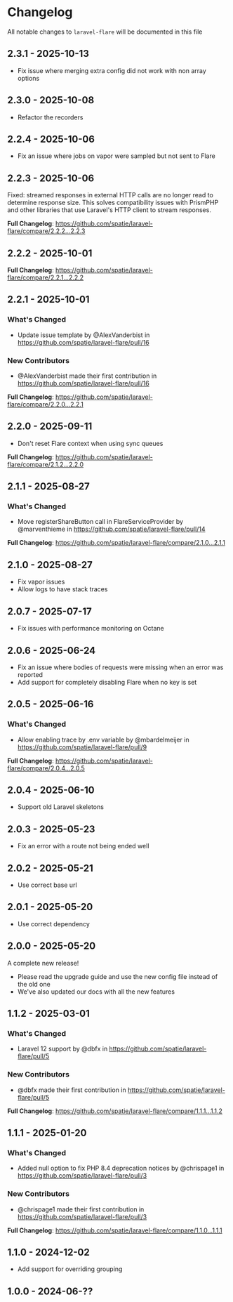 # Changelog

All notable changes to `laravel-flare` will be documented in this file

## 2.3.1 - 2025-10-13

- Fix issue where merging extra config did not work with non array options

## 2.3.0 - 2025-10-08

- Refactor the recorders

## 2.2.4 - 2025-10-06

- Fix an issue where jobs on vapor were sampled but not sent to Flare

## 2.2.3 - 2025-10-06

Fixed: streamed responses in external HTTP calls are no longer read to determine response size. This solves compatibility issues with PrismPHP and other libraries that use Laravel's HTTP client to stream responses.

**Full Changelog**: https://github.com/spatie/laravel-flare/compare/2.2.2...2.2.3

## 2.2.2 - 2025-10-01

**Full Changelog**: https://github.com/spatie/laravel-flare/compare/2.2.1...2.2.2

## 2.2.1 - 2025-10-01

### What's Changed

* Update issue template by @AlexVanderbist in https://github.com/spatie/laravel-flare/pull/16

### New Contributors

* @AlexVanderbist made their first contribution in https://github.com/spatie/laravel-flare/pull/16

**Full Changelog**: https://github.com/spatie/laravel-flare/compare/2.2.0...2.2.1

## 2.2.0 - 2025-09-11

- Don't reset Flare context when using sync queues

**Full Changelog**: https://github.com/spatie/laravel-flare/compare/2.1.2...2.2.0

## 2.1.1 - 2025-08-27

### What's Changed

* Move registerShareButton call in FlareServiceProvider by @marventhieme in https://github.com/spatie/laravel-flare/pull/14

**Full Changelog**: https://github.com/spatie/laravel-flare/compare/2.1.0...2.1.1

## 2.1.0 - 2025-08-27

- Fix vapor issues
- Allow logs to have stack traces

## 2.0.7 - 2025-07-17

- Fix issues with performance monitoring on Octane

## 2.0.6 - 2025-06-24

- Fix an issue where bodies of requests were missing when an error was reported
- Add support for completely disabling Flare when no key is set

## 2.0.5 - 2025-06-16

### What's Changed

* Allow enabling trace by .env variable by @mbardelmeijer in https://github.com/spatie/laravel-flare/pull/9

**Full Changelog**: https://github.com/spatie/laravel-flare/compare/2.0.4...2.0.5

## 2.0.4 - 2025-06-10

- Support old Laravel skeletons

## 2.0.3 - 2025-05-23

- Fix an error with a route not being ended well

## 2.0.2 - 2025-05-21

- Use correct base url

## 2.0.1 - 2025-05-20

- Use correct dependency

## 2.0.0 - 2025-05-20

A complete new release!

- Please read the upgrade guide and use the new config file instead of the old one
- We've also updated our docs with all the new features

## 1.1.2 - 2025-03-01

### What's Changed

* Laravel 12 support by @dbfx in https://github.com/spatie/laravel-flare/pull/5

### New Contributors

* @dbfx made their first contribution in https://github.com/spatie/laravel-flare/pull/5

**Full Changelog**: https://github.com/spatie/laravel-flare/compare/1.1.1...1.1.2

## 1.1.1 - 2025-01-20

### What's Changed

* Added null option to fix PHP 8.4 deprecation notices by @chrispage1 in https://github.com/spatie/laravel-flare/pull/3

### New Contributors

* @chrispage1 made their first contribution in https://github.com/spatie/laravel-flare/pull/3

**Full Changelog**: https://github.com/spatie/laravel-flare/compare/1.1.0...1.1.1

## 1.1.0 - 2024-12-02

- Add support for overriding grouping

## 1.0.0 - 2024-06-??
